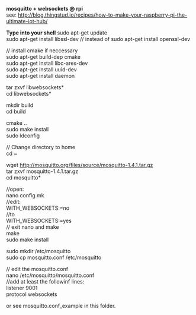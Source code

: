 __mosquitto + websockets @ rpi__  
see: http://blog.thingstud.io/recipes/how-to-make-your-raspberry-pi-the-ultimate-iot-hub/  

__Type into your shell__
sudo apt-get update  
sudo apt-get install libssl-dev // instead of sudo apt-get install openssl-dev  

// install cmake if neccessary  
sudo apt-get build-dep cmake  
sudo apt-get install libc-ares-dev  
sudo apt-get install uuid-dev  
sudo apt-get install daemon  

tar zxvf libwebsockets*  
cd libwebsockets*  

mkdir build  
cd build  

cmake ..  
sudo make install  
sudo ldconfig  

// Change directory to home  
cd ~  

wget http://mosquitto.org/files/source/mosquitto-1.4.1.tar.gz  
tar zxvf mosquitto-1.4.1.tar.gz  
cd mosquitto*  

//open:  
nano config.mk  
//edit:  
WITH_WEBSOCKETS:=no  
//to  
WITH_WEBSOCKETS:=yes  
// exit nano and make  
make  
sudo make install  

sudo mkdir /etc/mosquitto  
sudo cp mosquitto.conf /etc/mosquitto  

// edit the mosquitto.conf  
nano /etc/mosquitto/mosquitto.conf  
//add at least the followinf lines:  
listener 9001  
protocol websockets  

or see mosquitto.conf_example in this folder.
